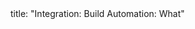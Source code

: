 <frontmatter>
title: "Integration: Build Automation: What"
</frontmatter>

<include src="unit-inPage-asFlat.md" boilerplate />
